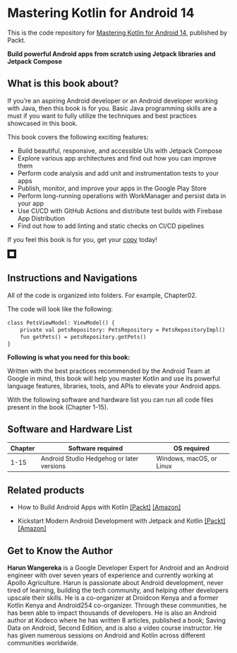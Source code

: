 # Mastering Kotlin for Android 14

<a href="https://www.packtpub.com/product/mastering-kotlin-for-android-14/9781837631711"><img src="https://content.packt.com/B19779/cover_image_small.jpg" alt="" height="256px" align="right"></a>

This is the code repository for [Mastering Kotlin for Android 14](https://www.packtpub.com/product/mastering-kotlin-for-android-14/9781837631711), published by Packt.

**Build powerful Android apps from scratch using Jetpack libraries and Jetpack Compose**

## What is this book about?
If you’re an aspiring Android developer or an Android developer working with Java, then this book is for you. Basic Java programming skills are a must if you want to fully utilize the techniques and best practices showcased in this book.
	
This book covers the following exciting features:
* Build beautiful, responsive, and accessible UIs with Jetpack Compose
* Explore various app architectures and find out how you can improve them
* Perform code analysis and add unit and instrumentation tests to your apps
* Publish, monitor, and improve your apps in the Google Play Store
* Perform long-running operations with WorkManager and persist data in your app
* Use CI/CD with GitHub Actions and distribute test builds with Firebase App Distribution
* Find out how to add linting and static checks on CI/CD pipelines

If you feel this book is for you, get your [copy](https://www.amazon.com/dp/1837631719) today!

<a href="https://www.packtpub.com/?utm_source=github&utm_medium=banner&utm_campaign=GitHubBanner"><img src="https://raw.githubusercontent.com/PacktPublishing/GitHub/master/GitHub.png" 
alt="https://www.packtpub.com/" border="5" /></a>


## Instructions and Navigations
All of the code is organized into folders. For example, Chapter02.

The code will look like the following:
```
class PetsViewModel: ViewModel() {
    private val petsRepository: PetsRepository = PetsRepositoryImpl()
    fun getPets() = petsRepository.getPets()
}
```

**Following is what you need for this book:**

Written with the best practices recommended by the Android Team at Google in mind, this book will help you master Kotlin and use its powerful language features, libraries, tools, and APIs to elevate your Android apps.

With the following software and hardware list you can run all code files present in the book (Chapter 1-15).

## Software and Hardware List

| Chapter  | Software required                            | OS required                      |
| -------- | ---------------------------------------------| ---------------------------------|
| 1-15     | Android Studio Hedgehog or later versions    | Windows, macOS, or Linux         |


## Related products <Other books you may enjoy>
* How to Build Android Apps with Kotlin [[Packt]](https://www.packtpub.com/product/how-to-build-android-apps-with-kotlin-second-edition/9781837634934) [[Amazon]](https://www.amazon.com/dp/1837634939)

* Kickstart Modern Android Development with Jetpack and Kotlin [[Packt]](https://www.packtpub.com/product/kickstart-modern-android-development-with-jetpack-and-kotlin/9781801811071) [[Amazon]](https://www.amazon.com/dp/1801811075)

## Get to Know the Author
**Harun Wangereka**
is a Google Developer Expert for Android and an Android engineer with over seven years of experience and currently working at Apollo Agriculture. Harun is passionate about Android development, never tired of learning, building the tech community, and helping other developers upscale their skills. He is a co-organizer at Droidcon Kenya and a former Kotlin Kenya and Android254 co-organizer. Through these communities, he has been able to impact thousands of developers. He is also an Android author at Kodeco where he has written 8 articles, published a book; Saving Data on Android, Second Edition, and is also a video course instructor. He has given numerous sessions on Android and Kotlin across different communities worldwide.
